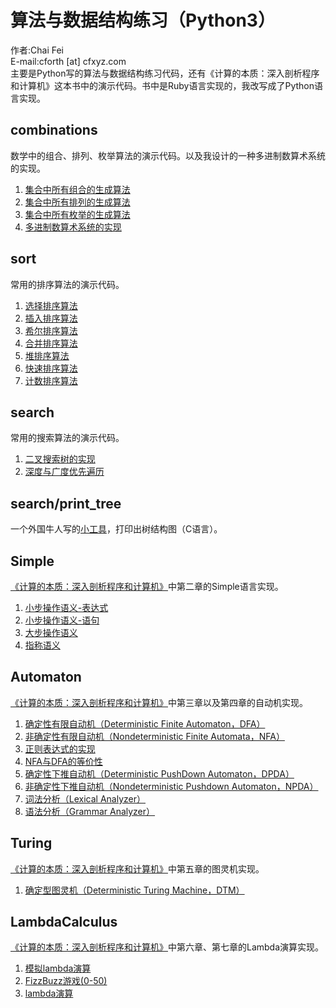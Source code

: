 算法与数据结构练习（Python3）
=====

作者:Chai Fei   
E-mail:cforth [at] cfxyz.com  
主要是Python写的算法与数据结构练习代码，还有《计算的本质：深入剖析程序和计算机》这本书中的演示代码。书中是Ruby语言实现的，我改写成了Python语言实现。


combinations
------------
数学中的组合、排列、枚举算法的演示代码。以及我设计的一种多进制数算术系统的实现。  
1. [集合中所有组合的生成算法](https://github.com/cforth/toys/blob/master/combinations/combinations_generater.py)  
2. [集合中所有排列的生成算法](https://github.com/cforth/toys/blob/master/combinations/permutations_generater.py)  
3. [集合中所有枚举的生成算法](https://github.com/cforth/toys/blob/master/combinations/enumerations_generater.py)  
4. [多进制数算术系统的实现](https://github.com/cforth/toys/blob/master/combinations/MultiInt.py)


sort
------------
常用的排序算法的演示代码。  
1. [选择排序算法](https://github.com/cforth/toys/blob/master/sort/selection_sort.py)  
2. [插入排序算法](https://github.com/cforth/toys/blob/master/sort/insertion_sort.py)  
3. [希尔排序算法](https://github.com/cforth/toys/blob/master/sort/shell_sort.py)  
4. [合并排序算法](https://github.com/cforth/toys/blob/master/sort/heap_sort.py)  
5. [堆排序算法](https://github.com/cforth/toys/blob/master/sort/heap_sort.py)  
6. [快速排序算法](https://github.com/cforth/toys/blob/master/sort/quick_sort.py)
7. [计数排序算法](https://github.com/cforth/toys/blob/master/sort/counting_sort.py)


search
-------------
常用的搜索算法的演示代码。  
1. [二叉搜索树的实现](https://github.com/cforth/toys/blob/master/search/binary_search_tree.py)  
2. [深度与广度优先遍历](https://github.com/cforth/toys/blob/master/search/tree_ergodic.py)


search/print_tree
-------------
一个外国牛人写的[小工具](https://github.com/cforth/toys/tree/master/search/print_tree)，打印出树结构图（C语言）。


Simple
-------------
[《计算的本质：深入剖析程序和计算机》](http://www.ituring.com.cn/book/1098)中第二章的Simple语言实现。  
1. [小步操作语义-表达式](https://github.com/cforth/toys/blob/master/Simple/Machine2.3.1-1.py)    
2. [小步操作语义-语句](https://github.com/cforth/toys/blob/master/Simple/Machine2.3.1-2.py)   
3. [大步操作语义](https://github.com/cforth/toys/blob/master/Simple/Evaluate2.3.2.py)  
4. [指称语义](https://github.com/cforth/toys/blob/master/Simple/Denotation2.4.py)


Automaton
-------------
[《计算的本质：深入剖析程序和计算机》](http://www.ituring.com.cn/book/1098)中第三章以及第四章的自动机实现。  
1. [确定性有限自动机（Deterministic Finite Automaton，DFA）](https://github.com/cforth/toys/blob/master/Automaton/DFA3.1.py)  
2. [非确定性有限自动机（Nondeterministic Finite Automata，NFA）](https://github.com/cforth/toys/blob/master/Automaton/NFA3.2.py)  
3. [正则表达式的实现](https://github.com/cforth/toys/blob/master/Automaton/Pattern3.3.py)  
4. [NFA与DFA的等价性](https://github.com/cforth/toys/blob/master/Automaton/NFASimulation3.4.py)  
5. [确定性下推自动机（Deterministic PushDown Automaton，DPDA）](https://github.com/cforth/toys/blob/master/Automaton/DPDA4.1.py)  
6. [非确定性下推自动机（Nondeterministic Pushdown Automaton，NPDA）](https://github.com/cforth/toys/blob/master/Automaton/NPDA4.2.py)  
7. [词法分析（Lexical Analyzer）](https://github.com/cforth/toys/blob/master/Automaton/LexicalAnalyzer4.3.1.py)  
8. [语法分析（Grammar Analyzer）](https://github.com/cforth/toys/blob/master/Automaton/GrammarAnalyzer4.3.2.py)


Turing
-------------
[《计算的本质：深入剖析程序和计算机》](http://www.ituring.com.cn/book/1098)中第五章的图灵机实现。   
1. [确定型图灵机（Deterministic Turing Machine，DTM）](https://github.com/cforth/toys/blob/master/Turing/DTM.py)    


LambdaCalculus
---------------
[《计算的本质：深入剖析程序和计算机》](http://www.ituring.com.cn/book/1098)中第六章、第七章的Lambda演算实现。   
1. [模拟lambda演算](https://github.com/cforth/toys/blob/master/LambdaCalculus/lambda6.1.py)    
2. [FizzBuzz游戏(0-50)](https://github.com/cforth/toys/blob/master/LambdaCalculus/FizzBuzz.py)  
3. [lambda演算](https://github.com/cforth/toys/blob/master/LambdaCalculus/LambdaCalculus7.1.py)  
